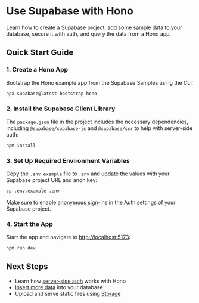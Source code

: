 # Use Supabase with Hono

Learn how to create a Supabase project, add some sample data to your database, secure it with auth, and query the data from a Hono app.

## Quick Start Guide

### 1. Create a Hono App

Bootstrap the Hono example app from the Supabase Samples using the CLI:

```bash
npx supabase@latest bootstrap hono
```

### 2. Install the Supabase Client Library

The `package.json` file in the project includes the necessary dependencies, including `@supabase/supabase-js` and `@supabase/ssr` to help with server-side auth:

```bash
npm install
```

### 3. Set Up Required Environment Variables

Copy the `.env.example` file to `.env` and update the values with your Supabase project URL and anon key:

```bash
cp .env.example .env
```

Make sure to [enable anonymous sign-ins](https://supabase.com/dashboard/project/_/settings/auth) in the Auth settings of your Supabase project.

### 4. Start the App

Start the app and navigate to [http://localhost:5173](http://localhost:5173/):

```bash
npm run dev
```

## Next Steps

- Learn how [server-side auth](https://supabase.com/docs/guides/auth/server-side/creating-a-client?queryGroups=framework&framework=hono) works with Hono
- [Insert more data](https://supabase.com/docs/guides/database/import-data) into your database
- Upload and serve static files using [Storage](https://supabase.com/docs/guides/storage)
